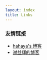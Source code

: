 ```yaml
---
layout: index
title: Links
---
```


<h3>友情链接</h3>
<ul>
    <li><a href="http://hahaya.github.io" target="_blank">hahaya's 博客</a></li>
    <li><a href="http://yihui.name/cn" target="_blank">谢益辉的博客</li>
</ul>

